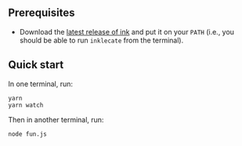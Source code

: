 ## Prerequisites

- Download the [latest release of ink](https://github.com/inkle/ink/releases) and put it on your `PATH` (i.e., you should be able to run `inklecate` from the terminal).

## Quick start

In one terminal, run:

```
yarn
yarn watch
```

Then in another terminal, run:

```
node fun.js
```
